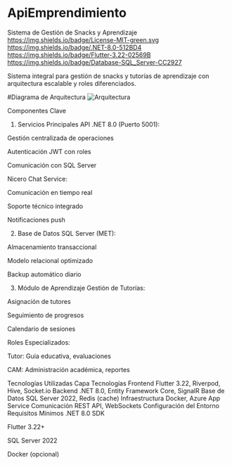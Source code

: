 # ApiEmprendimiento
Sistema de Gestión de Snacks y Aprendizaje
https://img.shields.io/badge/License-MIT-green.svg
https://img.shields.io/badge/.NET-8.0-512BD4
https://img.shields.io/badge/Flutter-3.22-02569B
https://img.shields.io/badge/Database-SQL_Server-CC2927

Sistema integral para gestión de snacks y tutorías de aprendizaje con arquitectura escalable y roles diferenciados.

#Diagrama de Arquitectura
![Arquitectura](https://github.com/user-attachments/assets/486ec373-1df2-4037-8603-69c203ed2743)

Componentes Clave
1. Servicios Principales
API .NET 8.0 (Puerto 5001):

Gestión centralizada de operaciones

Autenticación JWT con roles

Comunicación con SQL Server

Nicero Chat Service:

Comunicación en tiempo real

Soporte técnico integrado

Notificaciones push

2. Base de Datos
SQL Server (MET):

Almacenamiento transaccional

Modelo relacional optimizado

Backup automático diario

3. Módulo de Aprendizaje
Gestión de Tutorías:

Asignación de tutores

Seguimiento de progresos

Calendario de sesiones

Roles Especializados:

Tutor: Guía educativa, evaluaciones

CAM: Administración académica, reportes

Tecnologías Utilizadas
Capa	Tecnologías
Frontend	Flutter 3.22, Riverpod, Hive, Socket.io
Backend	.NET 8.0, Entity Framework Core, SignalR
Base de Datos	SQL Server 2022, Redis (cache)
Infraestructura	Docker, Azure App Service
Comunicación	REST API, WebSockets
Configuración del Entorno
Requisitos Mínimos
.NET 8.0 SDK

Flutter 3.22+

SQL Server 2022

Docker (opcional)
